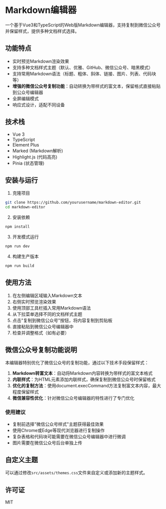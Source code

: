 # Markdown编辑器

一个基于Vue3和TypeScript的Web版Markdown编辑器，支持复制到微信公众号并保留样式，提供多种文档样式选择。

## 功能特点

- 实时预览Markdown渲染效果
- 支持多种文档样式主题（默认、优雅、GitHub、微信公众号、暗黑模式）
- 支持常用Markdown语法（标题、粗体、斜体、链接、图片、列表、代码块等）
- **增强的微信公众号复制功能**：自动转换为带样式的富文本，保留格式直接粘贴到公众号编辑器
- 全屏编辑模式
- 响应式设计，适配不同设备

## 技术栈

- Vue 3
- TypeScript
- Element Plus
- Marked (Markdown解析)
- Highlight.js (代码高亮)
- Pinia (状态管理)

## 安装与运行

1. 克隆项目

```bash
git clone https://github.com/yourusername/markdown-editor.git
cd markdown-editor
```

2. 安装依赖

```bash
npm install
```

3. 开发模式运行

```bash
npm run dev
```

4. 构建生产版本

```bash
npm run build
```

## 使用方法

1. 在左侧编辑区域输入Markdown文本
2. 右侧实时预览渲染效果
3. 使用顶部工具栏插入常用Markdown语法
4. 从下拉菜单选择不同的文档样式主题
5. 点击"复制到微信公众号"按钮，将内容复制到剪贴板
6. 直接粘贴到微信公众号编辑器中
7. 检查并调整格式（如有必要）

## 微信公众号复制功能说明

本编辑器特别优化了微信公众号的复制功能，通过以下技术手段保留样式：

1. **Markdown转富文本**：自动将Markdown内容转换为带样式的富文本格式
2. **内联样式**：为HTML元素添加内联样式，确保复制到微信公众号时保留格式
3. **优化的复制方法**：使用document.execCommand方法复制富文本内容，最大程度保留样式
4. **微信兼容性优化**：针对微信公众号编辑器的特性进行了专门优化

### 使用建议

- 复制前选择"微信公众号样式"主题获得最佳效果
- 使用Chrome或Edge等现代浏览器进行复制操作
- 复杂表格和代码块可能需要在微信公众号编辑器中进行微调
- 图片需要在微信公众号后台单独上传

## 自定义主题

可以通过修改`src/assets/themes.css`文件来自定义或添加新的主题样式。

## 许可证

MIT
